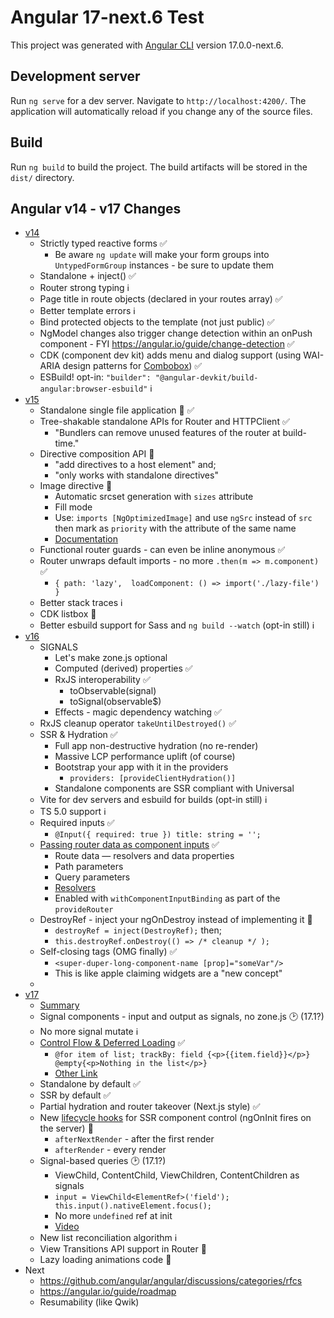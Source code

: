 # Angular 17-next.6 Test

This project was generated with [Angular CLI](https://github.com/angular/angular-cli) version 17.0.0-next.6.

## Development server

Run `ng serve` for a dev server. Navigate to `http://localhost:4200/`. The application will automatically reload if you change any of the source files.

## Build

Run `ng build` to build the project. The build artifacts will be stored in the `dist/` directory.

## Angular v14 - v17 Changes
- [v14](https://blog.angular.io/angular-v14-is-now-available-391a6db736af)
  - Strictly typed reactive forms ✅
    - Be aware `ng update` will make your form groups into `UntypedFormGroup` instances - be sure to update them
  - Standalone + inject() ✅
  - Router strong typing ℹ️
  - Page title in route objects (declared in your routes array) ✅
  - Better template errors ℹ️
  - Bind protected objects to the template (not just public) ✅
  - NgModel changes also trigger change detection within an onPush component - FYI https://angular.io/guide/change-detection ✅
  - CDK (component dev kit) adds menu and dialog support (using WAI-ARIA design patterns for [Combobox](https://www.w3.org/TR/wai-aria-practices-1.1/#combobox)) ✅
  - ESBuild!  opt-in: `"builder": "@angular-devkit/build-angular:browser-esbuild"` ℹ️
- [v15](https://blog.angular.io/angular-v15-is-now-available-df7be7f2f4c8)
  - Standalone single file application 🤯 ✅
  - Tree-shakable standalone APIs for Router and HTTPClient ✅
    - "Bundlers can remove unused features of the router at build-time."
  - Directive composition API 🔄
    - "add directives to a host element" and;
    - "only works with standalone directives"
  - Image directive 🔄
    - Automatic srcset generation with `sizes` attribute
    - Fill mode
    - Use: `imports [NgOptimizedImage]` and use `ngSrc` instead of `src` then mark as `priority` with the attribute of the same name
    - [Documentation](https://angular.io/guide/image-directive)
  - Functional router guards - can even be inline anonymous ✅
  - Router unwraps default imports - no more `.then(m => m.component)` ✅
    - `{ path: 'lazy',  loadComponent: () => import('./lazy-file') }`
  - Better stack traces ℹ️
  - CDK listbox 🔄
  - Better esbuild support for Sass and `ng build --watch` (opt-in still) ℹ️
- [v16](https://blog.angular.io/angular-v16-is-here-4d7a28ec680d)
  - SIGNALS
    - Let's make zone.js optional
    - Computed (derived) properties ✅
    - RxJS interoperability ✅
      - toObservable(signal)
      - toSignal(observable$)
    - Effects - magic dependency watching ✅
  - RxJS cleanup operator `takeUntilDestroyed()` ✅
  - SSR & Hydration ✅
    - Full app non-destructive hydration (no re-render)
    - Massive LCP performance uplift (of course)
    - Bootstrap your app with it in the providers
      - `providers: [provideClientHydration()]`
    - Standalone components are SSR compliant with Universal
  - Vite for dev servers and esbuild for builds (opt-in still) ℹ️
  - TS 5.0 support ℹ️
  - Required inputs ✅
    - `@Input({ required: true }) title: string = '';`
  - [Passing router data as component inputs](https://www.freecodecamp.org/news/use-input-for-angular-route-parameters/) ✅
    - Route data — resolvers and data properties
    - Path parameters
    - Query parameters
    - [Resolvers](https://itnext.io/understanding-angular-resolvers-b49f6c227278)
    - Enabled with `withComponentInputBinding` as part of the `provideRouter`
  - DestroyRef - inject your ngOnDestroy instead of implementing it 🔄
    - `destroyRef = inject(DestroyRef);` then;
    - `this.destroyRef.onDestroy(() => /* cleanup */ );`
  - Self-closing tags (OMG finally) ✅
    - `<super-duper-long-component-name [prop]="someVar"/>`
    - This is like apple claiming widgets are a "new concept"
  -
- [v17](https://blog.angular.io/meet-angulars-new-control-flow-a02c6eee7843)
  - [Summary](https://twitter.com/Enea_Jahollari/status/1715802499842498605)
  - Signal components - input and output as signals, no zone.js 🕑 (17.1?)
  - No more signal mutate ℹ️
  - [Control Flow & Deferred Loading](https://github.com/angular/angular/discussions/51241) ✅
    - `@for item of list; trackBy: field {<p>{{item.field}}</p>} @empty{<p>Nothing in the list</p>}`
    - [Other Link](https://blog.angular.io/meet-angulars-new-control-flow-a02c6eee7843)
  - Standalone by default ✅
  - SSR by default ✅
  - Partial hydration and router takeover (Next.js style) ✅
  - New [lifecycle hooks](https://blog.herodevs.com/new-in-angular-afternextrender-and-afterrender-51c5d8035693) for SSR component control (ngOnInit fires on the server) 🔄
    - `afterNextRender` - after the first render
    - `afterRender` - every render
  - Signal-based queries 🕑 (17.1?)
    - ViewChild, ContentChild, ViewChildren, ContentChildren as signals
    - `input = ViewChild<ElementRef>('field'); this.input().nativeElement.focus();`
    - No more `undefined` ref at init
    - [Video](https://www.youtube.com/watch?v=G_OYh0qKTDs&ab_channel=JoshuaMorony)
  - New list reconciliation algorithm ℹ️
  - View Transitions API support in Router 🔄
  - Lazy loading animations code 🔄
- Next
  - https://github.com/angular/angular/discussions/categories/rfcs
  - https://angular.io/guide/roadmap
  - Resumability (like Qwik)
